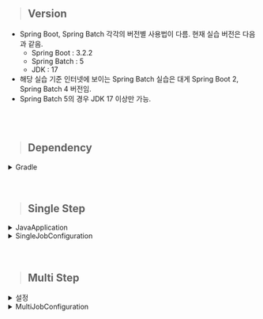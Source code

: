 > ## Version

- Spring Boot, Spring Batch 각각의 버전별 사용법이 다름. 현재 실습 버전은 다음과 같음.
  - Spring Boot : 3.2.2
  - Spring Batch : 5
  - JDK : 17
- 해당 실습 기준 인터넷에 보이는 Spring Batch 실습은 대게 Spring Boot 2, Spring Batch 4 버전임.
- Spring Batch 5의 경우 JDK 17 이상만 가능.


<br/>
<br/>

> ## Dependency

<details>
    <summary>Gradle</summary>

- Batch를 사용하기 위해선 메타 데이터를 저장할 DB가 필요함.
  - h2는 메타 데이터용 테이블을 자동으로 만들어주지만 다른 DB는 테이블을 만들어야함.
  - Spring Batch 라이브러리에 org.springframework.batch.core 폴더에 가보면 schema-mysql.sql 파일이 있음.
- lombok은 로그를 찍기 위해 추가함.

    ```gradle
    dependencies {
        implementation 'org.springframework.boot:spring-boot-starter-web'
        developmentOnly 'org.springframework.boot:spring-boot-devtools'
        testImplementation 'org.springframework.boot:spring-boot-starter-test'
    
        compileOnly 'org.projectlombok:lombok'
        annotationProcessor 'org.projectlombok:lombok'
        implementation 'com.h2database:h2'
        implementation 'org.springframework.boot:spring-boot-starter-batch'
        implementation 'org.springframework.boot:spring-boot-starter-quartz:2.7.5'
    }
    ```

</details>

<br/>
<br/>

> ## Single Step

<details>
    <summary>JavaApplication</summary>

- SpringBoot 3 이상은 @EnableAspectJAutoProxy 설정을 하면 오류가 발생함.

    ```java
    package com.example.java;
    
    import org.springframework.boot.SpringApplication;
    import org.springframework.boot.autoconfigure.SpringBootApplication;
    import org.springframework.context.annotation.EnableAspectJAutoProxy;
    
    @SpringBootApplication
    //@EnableAspectJAutoProxy // Batch 기능 활성화. Batch Config 클래스가 여러개 존재 한다면 Main에 적용하는 것이 좋음.
    public class JavaApplication {
    
        public static void main(String[] args) {
            SpringApplication.run(JavaApplication.class, args);
        }
    
    }
    ```

</details>

<details>
    <summary>SingleJobConfiguration</summary>

- 실행 후 로그를 확인해보면 Job이 언제 실행 되는지 알 수 있음.
- 먼저 Step이 등록되고, Step에서 JobRepository를 사용하므로 Job이 등록됨. 이후 Step에서 taskLet을 사용하므로 TaskLet이 등록됨.

    ```java
    package com.example.java.batch;
    
    import lombok.extern.slf4j.Slf4j;
    import org.springframework.batch.core.Job;
    import org.springframework.batch.core.Step;
    import org.springframework.batch.core.job.builder.JobBuilder;
    import org.springframework.batch.core.repository.JobRepository;
    import org.springframework.batch.core.step.builder.StepBuilder;
    import org.springframework.batch.core.step.tasklet.Tasklet;
    import org.springframework.batch.repeat.RepeatStatus;
    import org.springframework.context.annotation.Bean;
    import org.springframework.context.annotation.Configuration;
    import org.springframework.transaction.PlatformTransactionManager;
    
    @Slf4j
    @Configuration // Job @Configuration에 등록.
    public class SingleJobConfiguration {
        @Bean
        public Tasklet singleTasklet() {
            return (contribution, chunkContext) -> {
                log.info(">>>> SingleTaskLet");
                return RepeatStatus.FINISHED;
            };
        }
    
        @Bean
        public Step singleStep(JobRepository jobRepository, Tasklet singleTasklet, PlatformTransactionManager platformTransactionManager) {
            log.info(">>>>>> singleStep");
            return new StepBuilder("singleStep", jobRepository).tasklet(singleTasklet, platformTransactionManager).build();
        }
    
        @Bean
        public Job singleJob(JobRepository jobRepository, Step singleStep) {
            log.info(">>>>>> singleJob");
            return new JobBuilder("singleJob", jobRepository)
                    .start(singleStep)
                    .build();
        }
    }
    ```

</details>

<br/>
<br/>


> ## Multi Step

<details>
  <summary>설정</summary>

- Spring Boot 3은 다중 작업을 지원하지 않음. 즉, Job이 여러 개일 경우 하나만 작업할 수 있음. 
- 설정 파일에서 어떤 작업을 실행할지 설정해야 함.

  ```yaml
  spring:
    batch:
      job:
        enabled: true # default true. false 하면 모든 job 비활성화.
        name: multiJob # 해당 이름으로 된 job만 실행.
  ```

</details>

<details>
  <summary>MultiJobConfiguration</summary>

- 단일 스텝과 동일한 구조.
- next() 함수를 통해 다음 Step을 설정.

  ```java
  package com.example.java.batch;
  
  import lombok.extern.slf4j.Slf4j;
  import org.springframework.batch.core.Job;
  import org.springframework.batch.core.Step;
  import org.springframework.batch.core.job.builder.JobBuilder;
  import org.springframework.batch.core.repository.JobRepository;
  import org.springframework.batch.core.step.builder.StepBuilder;
  import org.springframework.batch.core.step.tasklet.Tasklet;
  import org.springframework.batch.repeat.RepeatStatus;
  import org.springframework.context.annotation.Bean;
  import org.springframework.context.annotation.Configuration;
  import org.springframework.transaction.PlatformTransactionManager;
  
  @Slf4j
  @Configuration
  public class MultiJobConfiguration {
  
      @Bean
      public Tasklet multiTaskLet(){
          return (contribution, chunkContext) -> {
              log.info(">>>> multiTaskLet");
              return RepeatStatus.FINISHED;
          };
      }
  
      @Bean
      public Step multiStep1(JobRepository jobRepository, Tasklet multiTaskLet, PlatformTransactionManager platformTransactionManager){
          log.info(">>>> multiStep1");
          return new StepBuilder("multiStep1", jobRepository).tasklet(multiTaskLet, platformTransactionManager).build();
      }
  
      @Bean
      public Step multiStep2(JobRepository jobRepository, Tasklet multiTaskLet, PlatformTransactionManager platformTransactionManager){
          log.info(">>>> multiStep2");
          return new StepBuilder("multiStep2", jobRepository).tasklet(multiTaskLet, platformTransactionManager).build();
      }
  
      @Bean
      public Step multiStep3(JobRepository jobRepository, Tasklet multiTaskLet, PlatformTransactionManager platformTransactionManager) {
          log.info(">>>> multiStep3");
          return new StepBuilder("multiStep3", jobRepository).tasklet(multiTaskLet, platformTransactionManager).build();
      }
  
      @Bean
      public Job multiJob(JobRepository jobRepository, Step multiStep1, Step multiStep2, Step multiStep3) {
          log.info(">>>> multiJob");
          return new JobBuilder("multiJob", jobRepository)
                  .start(multiStep1)
                  .next(multiStep2)
                  .next(multiStep3)
                  .build();
      }
  }
  ```

</details>
